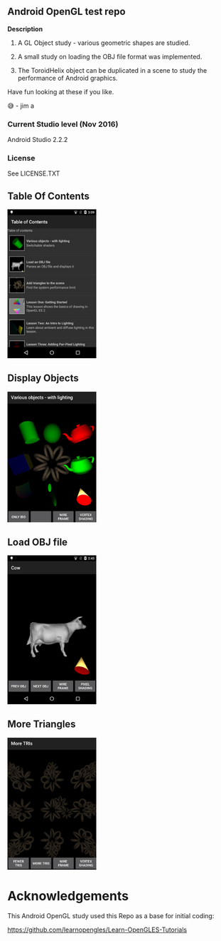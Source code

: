 Android OpenGL test repo
------------------------

<b>Description</b>

1) A GL Object study - various geometric shapes are studied.

2) A small study on loading the OBJ file format was implemented.

3) The ToroidHelix object can be duplicated in a scene to study the performance of Android graphics.

Have fun looking at these if you like.

:sweat_smile:  - jim a

### Current Studio level (Nov 2016)

Android Studio 2.2.2

### License

See LICENSE.TXT

## Table Of Contents

<img src="Screenshots/TableOfContents2.png" width = 200>

## Display Objects

<img src="Screenshots/VariousObjects.PNG" width = 200>

## Load OBJ file

<img src="Screenshots/LoadObjFile.png" width = 200>

## More Triangles

<img src="Screenshots/MoreTris.PNG" width = 200>

# Acknowledgements

This Android OpenGL study used this Repo as a base for initial coding:

https://github.com/learnopengles/Learn-OpenGLES-Tutorials



